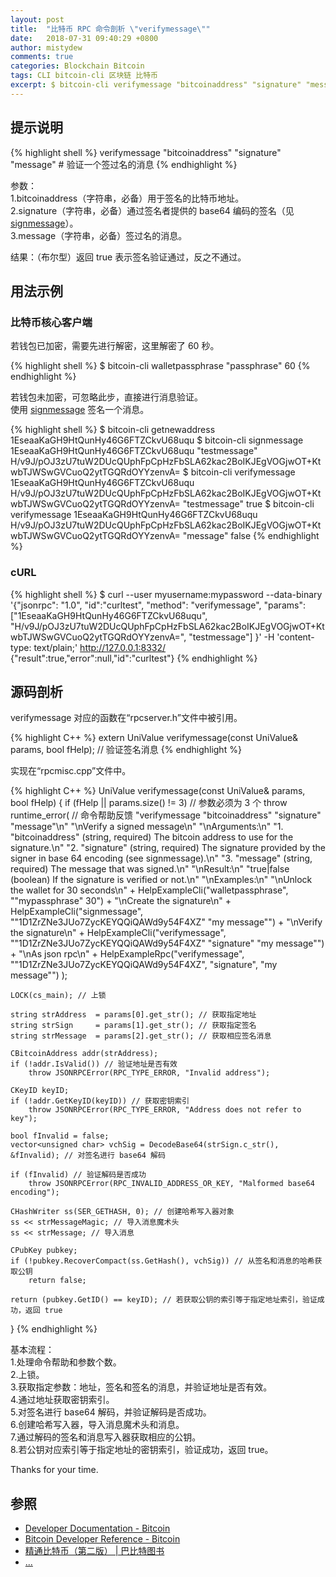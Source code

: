 ```yaml
---
layout: post
title:  "比特币 RPC 命令剖析 \"verifymessage\""
date:   2018-07-31 09:40:29 +0800
author: mistydew
comments: true
categories: Blockchain Bitcoin
tags: CLI bitcoin-cli 区块链 比特币
excerpt: $ bitcoin-cli verifymessage "bitcoinaddress" "signature" "message"
---
```

## 提示说明

{% highlight shell %}
verifymessage "bitcoinaddress" "signature" "message" # 验证一个签过名的消息
{% endhighlight %}

参数：<br>
1.bitcoinaddress（字符串，必备）用于签名的比特币地址。<br>
2.signature（字符串，必备）通过签名者提供的 base64 编码的签名（见 [signmessage](/blog/2018/06/bitcoin-rpc-command-signmessage.html)）。<br>
3.message（字符串，必备）签过名的消息。

结果：（布尔型）返回 true 表示签名验证通过，反之不通过。

## 用法示例

### 比特币核心客户端

若钱包已加密，需要先进行解密，这里解密了 60 秒。

{% highlight shell %}
$ bitcoin-cli walletpassphrase "passphrase" 60
{% endhighlight %}

若钱包未加密，可忽略此步，直接进行消息验证。<br>
使用 [signmessage](/blog/2018/09/bitcoin-rpc-command-signmessage.html) 签名一个消息。

{% highlight shell %}
$ bitcoin-cli getnewaddress
1EseaaKaGH9HtQunHy46G6FTZCkvU68uqu
$ bitcoin-cli signmessage 1EseaaKaGH9HtQunHy46G6FTZCkvU68uqu "testmessage"
H/v9J/pOJ3zU7tuW2DUcQUphFpCpHzFbSLA62kac2BoIKJEgVOGjwOT+KtwbTJWSwGVCuoQ2ytTGQRdOYYzenvA=
$ bitcoin-cli verifymessage 1EseaaKaGH9HtQunHy46G6FTZCkvU68uqu H/v9J/pOJ3zU7tuW2DUcQUphFpCpHzFbSLA62kac2BoIKJEgVOGjwOT+KtwbTJWSwGVCuoQ2ytTGQRdOYYzenvA= "testmessage"
true
$ bitcoin-cli verifymessage 1EseaaKaGH9HtQunHy46G6FTZCkvU68uqu H/v9J/pOJ3zU7tuW2DUcQUphFpCpHzFbSLA62kac2BoIKJEgVOGjwOT+KtwbTJWSwGVCuoQ2ytTGQRdOYYzenvA= "message"
false
{% endhighlight %}

### cURL

{% highlight shell %}
$ curl --user myusername:mypassword --data-binary '{"jsonrpc": "1.0", "id":"curltest", "method": "verifymessage", "params": ["1EseaaKaGH9HtQunHy46G6FTZCkvU68uqu", "H/v9J/pOJ3zU7tuW2DUcQUphFpCpHzFbSLA62kac2BoIKJEgVOGjwOT+KtwbTJWSwGVCuoQ2ytTGQRdOYYzenvA=", "testmessage"] }' -H 'content-type: text/plain;' http://127.0.0.1:8332/
{"result":true,"error":null,"id":"curltest"}
{% endhighlight %}

## 源码剖析
verifymessage 对应的函数在“rpcserver.h”文件中被引用。

{% highlight C++ %}
extern UniValue verifymessage(const UniValue& params, bool fHelp); // 验证签名消息
{% endhighlight %}

实现在“rpcmisc.cpp”文件中。

{% highlight C++ %}
UniValue verifymessage(const UniValue& params, bool fHelp)
{
    if (fHelp || params.size() != 3) // 参数必须为 3 个
        throw runtime_error( // 命令帮助反馈
            "verifymessage \"bitcoinaddress\" \"signature\" \"message\"\n"
            "\nVerify a signed message\n"
            "\nArguments:\n"
            "1. \"bitcoinaddress\"  (string, required) The bitcoin address to use for the signature.\n"
            "2. \"signature\"       (string, required) The signature provided by the signer in base 64 encoding (see signmessage).\n"
            "3. \"message\"         (string, required) The message that was signed.\n"
            "\nResult:\n"
            "true|false   (boolean) If the signature is verified or not.\n"
            "\nExamples:\n"
            "\nUnlock the wallet for 30 seconds\n"
            + HelpExampleCli("walletpassphrase", "\"mypassphrase\" 30") +
            "\nCreate the signature\n"
            + HelpExampleCli("signmessage", "\"1D1ZrZNe3JUo7ZycKEYQQiQAWd9y54F4XZ\" \"my message\"") +
            "\nVerify the signature\n"
            + HelpExampleCli("verifymessage", "\"1D1ZrZNe3JUo7ZycKEYQQiQAWd9y54F4XZ\" \"signature\" \"my message\"") +
            "\nAs json rpc\n"
            + HelpExampleRpc("verifymessage", "\"1D1ZrZNe3JUo7ZycKEYQQiQAWd9y54F4XZ\", \"signature\", \"my message\"")
        );

    LOCK(cs_main); // 上锁

    string strAddress  = params[0].get_str(); // 获取指定地址
    string strSign     = params[1].get_str(); // 获取指定签名
    string strMessage  = params[2].get_str(); // 获取相应签名消息

    CBitcoinAddress addr(strAddress);
    if (!addr.IsValid()) // 验证地址是否有效
        throw JSONRPCError(RPC_TYPE_ERROR, "Invalid address");

    CKeyID keyID;
    if (!addr.GetKeyID(keyID)) // 获取密钥索引
        throw JSONRPCError(RPC_TYPE_ERROR, "Address does not refer to key");

    bool fInvalid = false;
    vector<unsigned char> vchSig = DecodeBase64(strSign.c_str(), &fInvalid); // 对签名进行 base64 解码

    if (fInvalid) // 验证解码是否成功
        throw JSONRPCError(RPC_INVALID_ADDRESS_OR_KEY, "Malformed base64 encoding");

    CHashWriter ss(SER_GETHASH, 0); // 创建哈希写入器对象
    ss << strMessageMagic; // 导入消息魔术头
    ss << strMessage; // 导入消息

    CPubKey pubkey;
    if (!pubkey.RecoverCompact(ss.GetHash(), vchSig)) // 从签名和消息的哈希获取公钥
        return false;

    return (pubkey.GetID() == keyID); // 若获取公钥的索引等于指定地址索引，验证成功，返回 true
}
{% endhighlight %}

基本流程：<br>
1.处理命令帮助和参数个数。<br>
2.上锁。<br>
3.获取指定参数：地址，签名和签名的消息，并验证地址是否有效。<br>
4.通过地址获取密钥索引。<br>
5.对签名进行 base64 解码，并验证解码是否成功。<br>
6.创建哈希写入器，导入消息魔术头和消息。<br>
7.通过解码的签名和消息写入器获取相应的公钥。<br>
8.若公钥对应索引等于指定地址的密钥索引，验证成功，返回 true。

Thanks for your time.

## 参照
* [Developer Documentation - Bitcoin](https://bitcoin.org/en/developer-documentation)
* [Bitcoin Developer Reference - Bitcoin](https://bitcoin.org/en/developer-reference#verifymessage)
* [精通比特币（第二版） \| 巴比特图书](http://book.8btc.com/masterbitcoin2cn)
* [...](https://github.com/mistydew/blockchain)
